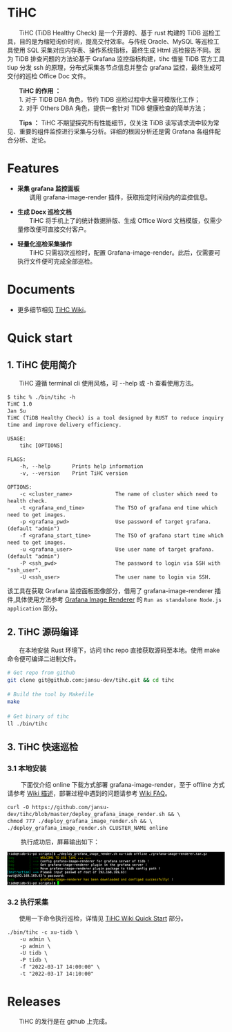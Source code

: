 # TiHC
&nbsp;&nbsp;&nbsp;&nbsp;&nbsp;&nbsp;&nbsp;TiHC (TiDB Healthy Check) 是一个开源的、基于 rust 构建的 TiDB 巡检工具，目的是为缩短询价时间，提高交付效率。与传统 Oracle、MySQL 等巡检工具使用 SQL 采集对应内存表、操作系统指标，最终生成 Html 巡检报告不同。因为 TiDB 排查问题的方法论基于 Grafana 监控指标构建，tihc 借鉴 TiDB 官方工具 tiup 分发 ssh 的原理，分布式采集各节点信息并整合 grafana 监控，最终生成可交付的巡检 Office Doc 文件。

&nbsp;&nbsp;&nbsp;&nbsp;&nbsp;&nbsp;&nbsp;**TiHC 的作用 ：**    
&nbsp;&nbsp;&nbsp;&nbsp;&nbsp;&nbsp;&nbsp;1. 对于 TiDB DBA 角色，节约 TiDB 巡检过程中大量可模版化工作；    
&nbsp;&nbsp;&nbsp;&nbsp;&nbsp;&nbsp;&nbsp;2. 对于 Others DBA 角色，提供一套针对 TIDB 健康检查的简单方法；      

&nbsp;&nbsp;&nbsp;&nbsp;&nbsp;&nbsp;&nbsp;**Tips ：** TiHC 不期望探究所有性能细节，仅关注 TiDB 读写请求流中较为常见、重要的组件监控进行采集与分析。详细的根因分析还是需 Grafana 各组件配合分析、定论。
# Features

* **采集 grafana 监控面板**    
&nbsp;&nbsp;&nbsp;&nbsp;&nbsp;&nbsp;&nbsp;调用 grafana-image-render 插件，获取指定时间段内的监控信息。   

* **生成 Docx 巡检文档**    
&nbsp;&nbsp;&nbsp;&nbsp;&nbsp;&nbsp;&nbsp;TiHC 将手机上了的统计数据排版、生成 Office Word 文档模版，仅需少量修改便可直接交付客户。      

* **轻量化巡检采集操作**      
&nbsp;&nbsp;&nbsp;&nbsp;&nbsp;&nbsp;&nbsp;TiHC 只需初次巡检时，配置 Grafana-image-render。此后，仅需要可执行文件便可完成全部巡检。    


# Documents  

* 更多细节相见 [TiHC Wiki](https://github.com/jansu-dev/tihc/wiki#welcome-to-the-tihc)。

# Quick start
## 1. TiHC 使用简介


&nbsp;&nbsp;&nbsp;&nbsp;&nbsp;&nbsp;&nbsp;TiHC 遵循 terminal cli 使用风格，可 --help 或 -h 查看使用方法。
```shell
$ tihc % ./bin/tihc -h
TiHC 1.0
Jan Su
TiHC (TiDB Healthy Check) is a tool designed by RUST to reduce inquiry time and improve delivery efficiency.

USAGE:
    tihc [OPTIONS]

FLAGS:
    -h, --help       Prints help information
    -v, --version    Print TiHC version

OPTIONS:
    -c <cluster_name>              The name of cluster which need to health check.
    -t <grafana_end_time>          The TSO of grafana end time which need to get images.
    -p <grafana_pwd>               Use password of target grafana. (default "admin")
    -f <grafana_start_time>        The TSO of grafana start time which need to get images.
    -u <grafana_user>              Use user name of target grafana. (default "admin")
    -P <ssh_pwd>                   The password to login via SSH with "ssh_user".
    -U <ssh_user>                  The user name to login via SSH.
```

该工具在获取 Grafana 监控面板图像部分，借用了 grafana-image-renderer 插件,具体使用方法参考 [Grafana Image Renderer](https://grafana.com/grafana/plugins/grafana-image-renderer/)  的 `Run as standalone Node.js application` 部分。


## 2. TiHC 源码编译
&nbsp;&nbsp;&nbsp;&nbsp;&nbsp;&nbsp;&nbsp;在本地安装 Rust 环境下，访问 tihc repo 直接获取源码至本地。使用 make 命令便可编译二进制文件。

```bash
# Get repo from github
git clone git@github.com:jansu-dev/tihc.git && cd tihc

# Build the tool by Makefile
make

# Get binary of tihc
ll ./bin/tihc
```


## 3. TiHC 快速巡检

### 3.1 本地安装

&nbsp;&nbsp;&nbsp;&nbsp;&nbsp;&nbsp;&nbsp; 下面仅介绍 online 下载方式部署 grafana-image-render，至于 offline 方式请参考 [Wiki 描述](https://github.com/jansu-dev/tihc/wiki/Quick-start#2离线安装-grafana-image-render)，部署过程中遇到的问题请参考 [Wiki FAQ](https://github.com/jansu-dev/tihc/wiki/FAQ#tihc-faq)。
```shell
curl -O https://github.com/jansu-dev/tihc/blob/master/deploy_grafana_image_render.sh && \
chmod 777 ./deploy_grafana_image_render.sh && \
./deploy_grafana_image_render.sh CLUSTER_NAME online
```
&nbsp;&nbsp;&nbsp;&nbsp;&nbsp;&nbsp;&nbsp; 执行成功后，屏幕输出如下：    

![prepare_image_render](docs/image/prepare_offline_success.jpg)

### 3.2 执行采集

&nbsp;&nbsp;&nbsp;&nbsp;&nbsp;&nbsp;&nbsp;使用一下命令执行巡检，详情见 [TiHC Wiki Quick Start](https://github.com/jansu-dev/tihc/wiki/Quick-start#quick-start) 部分。

```shell
./bin/tihc -c xu-tidb \
    -u admin \
    -p admin \
    -U tidb \
    -P tidb \
    -f "2022-03-17 14:00:00" \
    -t "2022-03-17 14:10:00"
```


# Releases

&nbsp;&nbsp;&nbsp;&nbsp;&nbsp;&nbsp;&nbsp;TiHC 的发行是在 github 上完成。